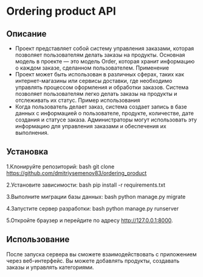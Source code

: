 # Ordering product API

## Описание

- Проект представляет собой систему управления заказами, которая позволяет пользователям делать заказы на продукты. Основная модель в проекте — это модель Order, которая хранит информацию о каждом заказе, сделанном пользователем.
Применение
- Проект может быть использован в различных сферах, таких как интернет-магазины или сервисы доставки, где необходимо управлять процессом оформления и обработки заказов. Система позволяет пользователям легко делать заказы на продукты и отслеживать их статус.
Пример использования
- Когда пользователь делает заказ, система создает запись в базе данных с информацией о пользователе, продукте, количестве, дате создания и статусе заказа. Администраторы могут использовать эту информацию для управления заказами и обеспечения их выполнения.

## Установка

1.Клонируйте репозиторий:
bash
git clone https://github.com/dmitriysemenov83/ordering_product

2.Установите зависимости:
bash
pip install -r requirements.txt

3.Выполните миграции базы данных:
bash
python manage.py migrate

4.Запустите сервер разработки:
bash
python manage.py runserver

5.Откройте браузер и перейдите по адресу http://127.0.0.1:8000.

## Использование

После запуска сервера вы сможете взаимодействовать с приложением через веб-интерфейс. Вы можете добавлять продукты, создавать заказы и управлять категориями.
